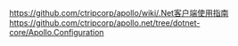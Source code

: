 https://github.com/ctripcorp/apollo/wiki/.Net客户端使用指南
https://github.com/ctripcorp/apollo.net/tree/dotnet-core/Apollo.Configuration